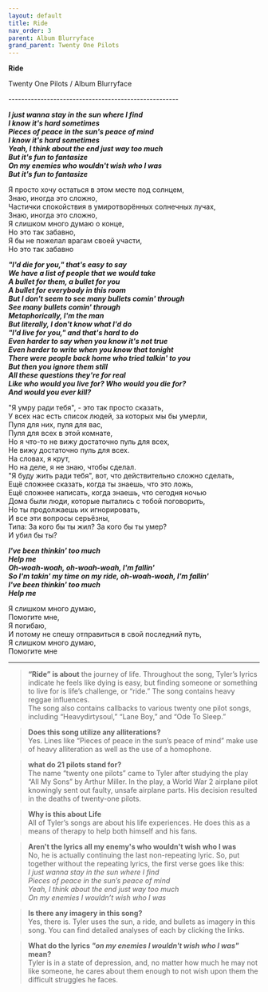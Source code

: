 ```yaml
---  
layout: default  
title: Ride  
nav_order: 3  
parent: Album Blurryface  
grand_parent: Twenty One Pilots  
---  
```


**Ride**
<p>
Twenty One Pilots / Album Blurryface
</p>  
-----------------------------------------------------

**_I just wanna stay in the sun where I find  
I know it's hard sometimes  
Pieces of peace in the sun's peace of mind  
I know it's hard sometimes  
Yeah, I think about the end just way too much  
But it's fun to fantasize  
On my enemies who wouldn't wish who I was  
But it's fun to fantasize_**  

Я просто хочу остаться в этом месте под солнцем,  
Знаю, иногда это сложно,  
Частички спокойствия в умиротворённых солнечных лучах,  
Знаю, иногда это сложно,  
Я слишком много думаю о конце,  
Но это так забавно,  
Я бы не пожелал врагам своей участи,  
Но это так забавно  

**_"I'd die for you," that's easy to say  
We have a list of people that we would take  
A bullet for them, a bullet for you  
A bullet for everybody in this room  
But I don't seem to see many bullets comin' through  
See many bullets comin' through  
Metaphorically, I'm the man  
But literally, I don't know what I'd do  
"I'd live for you," and that's hard to do  
Even harder to say when you know it's not true  
Even harder to write when you know that tonight  
There were people back home who tried talkin' to you  
But then you ignore them still  
All these questions they're for real  
Like who would you live for? Who would you die for?  
And would you ever kill?_**  

"Я умру ради тебя", - это так просто сказать,  
У всех нас есть список людей, за которых мы бы умерли,  
Пуля для них, пуля для вас,  
Пуля для всех в этой комнате,  
Но я что-то не вижу достаточно пуль для всех,  
Не вижу достаточно пуль для всех.  
На словах, я крут,  
Но на деле, я не знаю, чтобы сделал.  
"Я буду жить ради тебя", вот, что действительно сложно сделать,  
Ещё сложнее сказать, когда ты знаешь, что это ложь,  
Ещё сложнее написать, когда знаешь, что сегодня ночью  
Дома были люди, которые пытались с тобой поговорить,  
Но ты продолжаешь их игнорировать,  
И все эти вопросы серьёзны,  
Типа: За кого бы ты жил? За кого бы ты умер?  
И убил бы ты?  

**_I've been thinkin' too much  
Help me  
Oh-woah-woah, oh-woah-woah, I'm fallin'  
So I'm takin' my time on my ride, oh-woah-woah, I'm fallin'  
I've been thinkin' too much  
Help me_**  

Я слишком много думаю,  
Помогите мне,  
Я погибаю,  
И потому не спешу отправиться в свой последний путь,  
Я слишком много думаю,  
Помогите мне  

------------------------------------

> **“Ride” is about** the journey of life. Throughout the song, Tyler’s lyrics indicate he feels like dying is easy, but finding someone or something to live for is life’s challenge, or “ride.” The song contains heavy reggae influences.  
The song also contains callbacks to various twenty one pilot songs, including “Heavydirtysoul,” “Lane Boy,” and “Ode To Sleep.”  

> **Does this song utilize any alliterations?**  
Yes. Lines like “Pieces of peace in the sun’s peace of mind” make use of heavy alliteration as well as the use of a homophone.  

> **what do 21 pilots stand for?**  
The name “twenty one pilots” came to Tyler after studying the play “All My Sons” by Arthur Miller. In the play, a World War 2 airplane pilot knowingly sent out faulty, unsafe airplane parts. His decision resulted in the deaths of twenty-one pilots.

> **Why is this about Life**  
All of Tyler’s songs are about his life experiences. He does this as a means of therapy to help both himself and his fans.

> **Aren't the lyrics all my enemy's who wouldn't wish who I was**  
No, he is actually continuing the last non-repeating lyric. So, put together without the repeating lyrics, the first verse goes like this:  
_I just wanna stay in the sun where I find  
Pieces of peace in the sun’s peace of mind  
Yeah, I think about the end just way too much  
On my enemies I wouldn’t wish who I was_  

> **Is there any imagery in this song?**  
Yes, there is. Tyler uses the sun, a ride, and bullets as imagery in this song. You can find detailed analyses of each by clicking the links.

> **What do the lyrics _"on my enemies I wouldn't wish who I was"_ mean?**  
Tyler is in a state of depression, and, no matter how much he may not like someone, he cares about them enough to not wish upon them the difficult struggles he faces.

